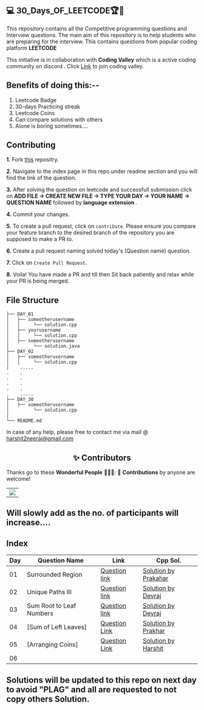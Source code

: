 ## 💻 30_Days_OF_LEETCODE🏆🏅

This repository contains all the Competitive programming questions and Interview questions. The main aim of this repository is to help students who are preparing for the interview. This contains questions from popular coding platform <B>LEETCODE </B>

This initiative is in collaboration with <b>Coding Valley</b> which is a active coding community on discord . 
Click [Link]( https://discord.gg/tgxXx3v3Yg) to join coding valley.

 
## Benefits of doing this:--

1. Leetcode Badge
2. 30-days Practicing streak
3. Leetcode Coins
4. Can compare solutions with others
5. Alone is boring sometimes....

## Contributing

**1.**  Fork [this](https://github.com/Harshit1123/30_Days_OF_LEETCODE) repositry.

**2.** Navigate to the index page in this repo under readme section and you will find the link of the question.

**3.** After solving the question on leetcode and successfull submission click on <B> ADD FILE -> CREATE NEW FILE -> TYPE YOUR DAY -> YOUR NAME -> QUESTION NAME </B>followed by <B>language extension </B>.

**4.** Commit your changes.

**5.** To create a pull request, click on `contribute`. Please ensure you compare your feature branch to the desired branch of the repository you are supposed to make a PR to.

**6.** Create a pull request naming solved today's (Question name) question.

**7.** Click on `Create Pull Request`.

**8.**  Voila! You have made a PR and till then Sit back patiently and relax while your PR is being merged. 

## File Structure
```
├── DAY_01
│   ├── someotherusername
│   │     └── solution.cpp
│   ├── yourusername
│   │     └── solution.cpp
│   ├── someotherusername
│         └── solution.java
├── DAY_02
│   ├── someotherusername
│   │     └── solution.cpp
|    .....
.    .
.    .
.    .
.    .
.    .....
├── DAY_30
│   ├── someotherusername
│         └── solution.cpp
|
└── README.md
```

 In case of any help, please free to contact me via mail @ harshit2neeraj@gmail.com
 
<h2 align=center> ✨ Contributors </h2>


Thanks go to these **Wonderful People** 👨🏻‍💻:      🚀 **Contributions** by anyone are welcome! 

<table>
    <tr>
	<td>
  		<a href="https://github.com/Harshit1123/30_Days_OF_LEETCODE/graphs/contributors">
  		<img src="https://contrib.rocks/image?repo=harshit1123/30_Days_OF_LEETCODE" />
  		</a>
	</td>
    </tr>
</table>

  ## Will slowly add as the no. of participants will increase.... 
	
## Index

| Day | Question Name | Link | Cpp Sol. | 
| --- | ------------- | ---- | -------- |
01| Surrounded Region | [Question link](https://leetcode.com/problems/surrounded-regions/)| [Solution by Prakahar](https://github.com/Harshit1123/30_Days_OF_LEETCODE/blob/main/DAY_01/PRAKHAR/sol.cpp)| 
02| Unique Paths III  |	[Question link](https://leetcode.com/problems/unique-paths-iii/)| [Solution by Devraj](https://github.com/Harshit1123/30_Days_OF_LEETCODE/blob/main/DAY_02/Devraj/unique_path_III.cpp)| 
03| Sum Root to Leaf Numbers  |	[Question link](https://leetcode.com/problems/sum-root-to-leaf-numbers/)|[Solution by Devraj](https://github.com/Harshit1123/30_Days_OF_LEETCODE/blob/main/DAY_03/Devraj/Sum_Root_To_Leaf_Numbers.cpp)|
04|[Sum of Left Leaves] | [Question Link](https://leetcode.com/problems/sum-of-left-leaves/)| [Solution by Prakhar](https://github.com/Harshit1123/30_Days_OF_LEETCODE/blob/main/DAY_04/PRAKHAR/sol.cpp)| 
05|[Arranging Coins] | [Question Link](https://leetcode.com/problems/arranging-coins/)| [Solution by Harshit](https://github.com/Harshit1123/30_Days_OF_LEETCODE/blob/main/DAY_05/Harshit/Soln.cpp)| 
06|
## Solutions will be updated to this repo on next day to avoid "PLAG" and all are requested to not copy others Solution.



